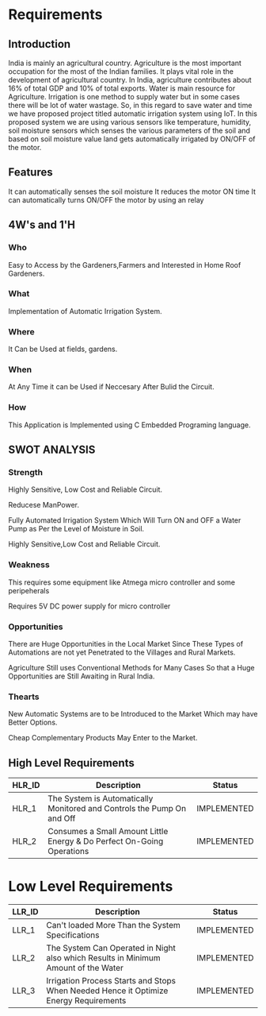 
# Requirements
## Introduction
India is mainly an agricultural country. Agriculture is the most important occupation for the most of the Indian families. It plays vital role in the development of agricultural country. In India, agriculture contributes about 16% of total GDP and 10% of total exports. Water is main resource for Agriculture. Irrigation is one method to supply water but in some cases there will be lot of water wastage. So, in this regard to save water and time we have proposed project titled automatic irrigation system using IoT. In this proposed system we are using various sensors like temperature, humidity, soil moisture sensors which senses the various parameters of the soil and based on soil moisture value land gets automatically irrigated by ON/OFF of the motor.

## Features
 It can automatically senses the soil moisture
 It reduces the motor ON time
 It can automatically turns ON/OFF the motor by using an relay
 
## 4W's and 1'H
### Who
Easy to Access by the Gardeners,Farmers and Interested in Home Roof Gardeners.

### What
Implementation of Automatic Irrigation System.

### Where
It Can be Used at fields, gardens.

### When
At Any Time it can be Used if Neccesary After Bulid the Circuit.

### How
This Application is Implemented using C Embedded Programing language.

## SWOT ANALYSIS
### Strength
Highly Sensitive, Low Cost and Reliable Circuit.

Reducese ManPower.

Fully Automated Irrigation System Which Will Turn ON and OFF a Water Pump as Per the Level of Moisture in Soil.

Highly Sensitive,Low Cost and Reliable Circuit.


### Weakness
This requires some equipment like Atmega micro controller and some peripeherals

Requires 5V DC power supply for micro controller

### Opportunities
There are Huge Opportunities in the Local Market Since These Types of Automations are not yet Penetrated to the Villages and Rural Markets.

Agriculture Still uses Conventional Methods for Many Cases So that a Huge Opportunities are Still Awaiting in Rural India.

### Thearts
New Automatic Systems are to be Introduced to the Market Which may have Better Options.

Cheap Complementary Products May Enter to the Market.

## High Level Requirements

|HLR_ID |	Description |	Status |
|-------|-------------|--------|
| HLR_1 |	The System is Automatically Monitored and Controls the Pump On and Off |	IMPLEMENTED  |
| HLR_2	| Consumes a Small Amount Little Energy & Do Perfect On-Going Operations |  IMPLEMENTED  |

# Low Level Requirements

| LLR_ID	| Description	| Status |
|---------|-------------|--------|
| LLR_1	| Can't loaded More Than the System Specifications |	IMPLEMENTED |
| LLR_2	| The System Can Operated in Night also which Results in Minimum Amount of the Water |	IMPLEMENTED |
| LLR_3	| Irrigation Process Starts and Stops When Needed Hence it Optimize Energy Requirements |	IMPLEMENTED |
